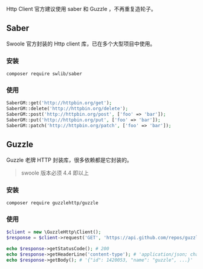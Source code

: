 Http Client 官方建议使用 saber 和 Guzzle ，不再重复造轮子。


## Saber

Swoole 官方封装的 Http client 库，已在多个大型项目中使用。

### 安装
```
composer require swlib/saber
```

### 使用

```php
SaberGM::get('http://httpbin.org/get');
SaberGM::delete('http://httpbin.org/delete');
SaberGM::post('http://httpbin.org/post', ['foo' => 'bar']);
SaberGM::put('http://httpbin.org/put', ['foo' => 'bar']);
SaberGM::patch('http://httpbin.org/patch', ['foo' => 'bar']);
```


## Guzzle

Guzzle 老牌 HTTP 封装库，很多依赖都是它封装的。

> swoole 版本必须 4.4 即以上 

### 安装
```
composer require guzzlehttp/guzzle
```

### 使用

```php
$client = new \GuzzleHttp\Client();
$response = $client->request('GET', 'https://api.github.com/repos/guzzle/guzzle');

echo $response->getStatusCode(); # 200
echo $response->getHeaderLine('content-type'); # 'application/json; charset=utf8'
echo $response->getBody(); # '{"id": 1420053, "name": "guzzle", ...}'